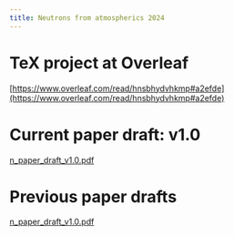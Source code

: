 ```yaml
---
title: Neutrons from atmospherics 2024
---
```


# TeX project at Overleaf
[https://www.overleaf.com/read/hnsbhydvhkmp#a2efde](https://www.overleaf.com/read/hnsbhydvhkmp#a2efde)

# Current paper draft: v1.0
[n_paper_draft_v1.0.pdf](n_paper_draft.pdf)

# Previous paper drafts
[n_paper_draft_v1.0.pdf](n_paper_draft_v1.0.pdf)
